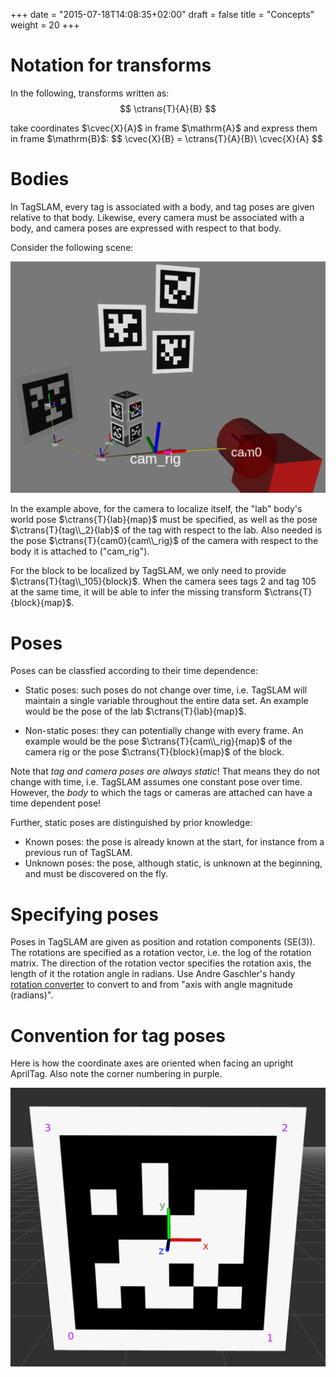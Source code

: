 +++
date = "2015-07-18T14:08:35+02:00"
draft = false
title = "Concepts"
weight = 20
+++
# Notation for transforms
In the following, transforms written as:
$$
\ctrans{T}{A}{B}
$$
<html>

</html>
take coordinates $\cvec{X}{A}$ in  frame $\mathrm{A}$ and express them in frame $\mathrm{B}$:
$$
\cvec{X}{B} = \ctrans{T}{A}{B}\ \cvec{X}{A}
$$

# Bodies
In TagSLAM, every tag is associated with a body, and tag poses are
given relative to that body. Likewise, every camera must be associated with 
a body, and camera poses are expressed with respect to that
body.

Consider the following scene:

<img src="../media/block_scene.png" alt="block scene" width="800"/>

In the example above, for the camera to localize itself, the "lab" body's world pose $\ctrans{T}{lab}{map}$ must be specified, as well as
the pose $\ctrans{T}{tag\\_2}{lab}$ of the tag with respect to the lab.
Also needed is the pose $\ctrans{T}{cam0}{cam\\_rig}$ of the camera with respect to the body it is attached to ("cam_rig").

For the block to be localized by TagSLAM, we only need to provide $\ctrans{T}{tag\\_105}{block}$. When the camera sees tags 2 and tag 105 at the same time, it will be able to infer the missing transform $\ctrans{T}{block}{map}$.

# Poses

Poses can be classfied according to their time dependence:

- Static poses: such poses do not change over time, i.e. TagSLAM will
  maintain a single variable throughout the entire data set. An
  example would be the pose of the lab $\ctrans{T}{lab}{map}$.

- Non-static poses: they can potentially change with every
  frame. An example would be the pose $\ctrans{T}{cam\\_rig}{map}$ of
  the camera rig or the pose $\ctrans{T}{block}{map}$ of the block.
  
Note that *tag and camera poses are always static*! That means they do
not change with time, i.e. TagSLAM assumes one constant pose over
time. However, the *body* to which the tags or cameras are attached
can have a time dependent pose! 

Further, static poses are distinguished by prior knowledge:

- Known poses: the pose is already known at the start, for instance
  from a previous run of TagSLAM.
- Unknown poses: the pose, although static, is unknown at the
  beginning, and must be discovered on the fly.

# Specifying poses

Poses in TagSLAM are given as position and rotation components (SE(3)). The
rotations are specified as a rotation vector, i.e. the log of the
rotation matrix. The direction of the rotation vector specifies the
rotation axis, the length of it the rotation angle in radians. Use
Andre Gaschler's handy [rotation
converter](https://www.andre-gaschler.com/rotationconverter/) to
convert to and from "axis with angle magnitude (radians)".

# Convention for tag poses

Here is how the coordinate axes are oriented when facing an upright
AprilTag. Also note the corner numbering in purple.

![tag corners](../media/tag_corners.png)
